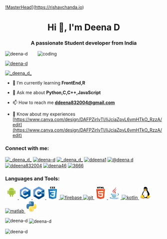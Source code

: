 [!MasterHead](https://1.bp.blogspot.com/-7A4WynwLsMw/XbBpCXG8fHI/AAAAAAAAMt4/uOa1bpLskYgrwGbllhSu2SDj_Mig8SXJQCLcBGAsYHQ/s1600/2000_600px.gif)](https://rishavchanda.io)
<h1 align="center">Hi 👋, I'm Deena D</h1>
<h3 align="center">A passionate Student developer from India</h3>
<img align="right" alt="coding" width="400" src="https://cdn.dribbble.com/users/1162077/screenshots/3848914/programmer.gif">


<p align="left"> <img src="https://komarev.com/ghpvc/?username=deena-d&label=Profile%20views&color=0e75b6&style=flat" alt="deena-d" /> </p>

<p align="left"> <a href="https://github.com/ryo-ma/github-profile-trophy"><img src="https://github-profile-trophy.vercel.app/?username=deena-d" alt="deena-d" /></a> </p>

<p align="left"> <a href="https://twitter.com/_deena_d_" target="blank"><img src="https://img.shields.io/twitter/follow/_deena_d_?logo=twitter&style=for-the-badge" alt="_deena_d_" /></a> </p>

- 🌱 I’m currently learning **FrontEnd,R**

- 💬 Ask me about **Python,C,C++,JavaScript**

- 📫 How to reach me **ddeena832004@gmail.com**

- 📄 Know about my experiences [https://www.canva.com/design/DAFPZirlvTI/liJciaZpvL6vmHTkO_RzzA/edit](https://www.canva.com/design/DAFPZirlvTI/liJciaZpvL6vmHTkO_RzzA/edit)

<h3 align="left">Connect with me:</h3>
<p align="left">
<a href="https://twitter.com/_deena_d_" target="blank"><img align="center" src="https://raw.githubusercontent.com/rahuldkjain/github-profile-readme-generator/master/src/images/icons/Social/twitter.svg" alt="_deena_d_" height="30" width="40" /></a>
<a href="https://linkedin.com/in/deena-d" target="blank"><img align="center" src="https://raw.githubusercontent.com/rahuldkjain/github-profile-readme-generator/master/src/images/icons/Social/linked-in-alt.svg" alt="deena-d" height="30" width="40" /></a>
<a href="https://instagram.com/_deena_d_" target="blank"><img align="center" src="https://raw.githubusercontent.com/rahuldkjain/github-profile-readme-generator/master/src/images/icons/Social/instagram.svg" alt="_deena_d_" height="30" width="40" /></a>
<a href="https://www.behance.net/ddeena1" target="blank"><img align="center" src="https://raw.githubusercontent.com/rahuldkjain/github-profile-readme-generator/master/src/images/icons/Social/behance.svg" alt="ddeena1" height="30" width="40" /></a>
<a href="https://medium.com/@deena d" target="blank"><img align="center" src="https://raw.githubusercontent.com/rahuldkjain/github-profile-readme-generator/master/src/images/icons/Social/medium.svg" alt="@deena d" height="30" width="40" /></a>
<a href="https://www.hackerrank.com/ddeena832004" target="blank"><img align="center" src="https://raw.githubusercontent.com/rahuldkjain/github-profile-readme-generator/master/src/images/icons/Social/hackerrank.svg" alt="ddeena832004" height="30" width="40" /></a>
<a href="https://www.hackerearth.com/deena46" target="blank"><img align="center" src="https://raw.githubusercontent.com/rahuldkjain/github-profile-readme-generator/master/src/images/icons/Social/hackerearth.svg" alt="deena46" height="30" width="40" /></a>
<a href="https://discord.gg/3666" target="blank"><img align="center" src="https://raw.githubusercontent.com/rahuldkjain/github-profile-readme-generator/master/src/images/icons/Social/discord.svg" alt="3666" height="30" width="40" /></a>
</p>

<h3 align="left">Languages and Tools:</h3>
<p align="left"> <a href="https://developer.android.com" target="_blank" rel="noreferrer"> <img src="https://raw.githubusercontent.com/devicons/devicon/master/icons/android/android-original-wordmark.svg" alt="android" width="40" height="40"/> </a> <a href="https://www.cprogramming.com/" target="_blank" rel="noreferrer"> <img src="https://raw.githubusercontent.com/devicons/devicon/master/icons/c/c-original.svg" alt="c" width="40" height="40"/> </a> <a href="https://www.w3schools.com/cpp/" target="_blank" rel="noreferrer"> <img src="https://raw.githubusercontent.com/devicons/devicon/master/icons/cplusplus/cplusplus-original.svg" alt="cplusplus" width="40" height="40"/> </a> <a href="https://www.w3schools.com/css/" target="_blank" rel="noreferrer"> <img src="https://raw.githubusercontent.com/devicons/devicon/master/icons/css3/css3-original-wordmark.svg" alt="css3" width="40" height="40"/> </a> <a href="https://firebase.google.com/" target="_blank" rel="noreferrer"> <img src="https://www.vectorlogo.zone/logos/firebase/firebase-icon.svg" alt="firebase" width="40" height="40"/> </a> <a href="https://git-scm.com/" target="_blank" rel="noreferrer"> <img src="https://www.vectorlogo.zone/logos/git-scm/git-scm-icon.svg" alt="git" width="40" height="40"/> </a> <a href="https://www.w3.org/html/" target="_blank" rel="noreferrer"> <img src="https://raw.githubusercontent.com/devicons/devicon/master/icons/html5/html5-original-wordmark.svg" alt="html5" width="40" height="40"/> </a> <a href="https://www.java.com" target="_blank" rel="noreferrer"> <img src="https://raw.githubusercontent.com/devicons/devicon/master/icons/java/java-original.svg" alt="java" width="40" height="40"/> </a> <a href="https://kotlinlang.org" target="_blank" rel="noreferrer"> <img src="https://www.vectorlogo.zone/logos/kotlinlang/kotlinlang-icon.svg" alt="kotlin" width="40" height="40"/> </a> <a href="https://www.linux.org/" target="_blank" rel="noreferrer"> <img src="https://raw.githubusercontent.com/devicons/devicon/master/icons/linux/linux-original.svg" alt="linux" width="40" height="40"/> </a> <a href="https://www.mathworks.com/" target="_blank" rel="noreferrer"> <img src="https://upload.wikimedia.org/wikipedia/commons/2/21/Matlab_Logo.png" alt="matlab" width="40" height="40"/> </a> <a href="https://www.python.org" target="_blank" rel="noreferrer"> <img src="https://raw.githubusercontent.com/devicons/devicon/master/icons/python/python-original.svg" alt="python" width="40" height="40"/> </a> </p>

<p><img align="left" src="https://github-readme-stats.vercel.app/api/top-langs?username=deena-d&show_icons=true&locale=en&layout=compact" alt="deena-d" /></p>

<p>&nbsp;<img align="center" src="https://github-readme-stats.vercel.app/api?username=deena-d&show_icons=true&locale=en" alt="deena-d" /></p>

<p><img align="center" src="https://github-readme-streak-stats.herokuapp.com/?user=deena-d&" alt="deena-d" /></p>

